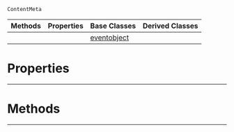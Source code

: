  `ContentMeta`

|Methods|Properties|Base Classes|Derived Classes|
|---|---|---|---|
| | |[eventobject](https://github.com/ZilchEngine/ZilchDocs/blob/master/code_reference/class_reference/eventobject.markdown)| |


 #  Properties


---  
 #  Methods


---  
 

 